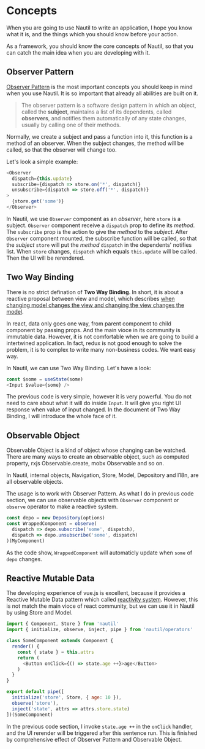 # Concepts

When you are going to use Nautil to write an application, I hope you know what it is, and the things which you should know before your action.

As a framework, you should know the core concepts of Nautil, so that you can catch the main idea when you are developing with it.

## Observer Pattern

[Observer Pattern](https://en.wikipedia.org/wiki/Observer_pattern) is the most important concepts you should keep in mind when you use Nautil. It is so important that already all abilities are built on it.

> The observer pattern is a software design pattern in which an object, called the **subject**, maintains a list of its dependents, called **observers**, and notifies them automatically of any state changes, usually by calling one of their methods.

Normally, we create a subject and pass a function into it, this function is a method of an observer. When the subject changes, the method will be called, so that the observer will change too.

Let's look a simple example:

```js
<Observer
  dispatch={this.update}
  subscribe={dispatch => store.on('*', dispatch)}
  unsubscribe={dispatch => store.off('*', dispatch)}
>
  {store.get('some')}
</Observer>
```

In Nautil, we use `Observer` component as an *observer*, here `store` is a subject. `Observer` component receive a `dispatch` prop to define its *method*. The `subscribe` prop is the action to give the *method* to the *subject*. After `Observer` component mounted, the subscribe function will be called, so that the *subject* `store` will put the *method* `dispatch` in the dependents' notifies list. When `store` changes, `dispatch` which equals `this.update` will be called. Then the UI will be rerendered.

## Two Way Binding

There is no strict defination of **Two Way Binding**. In short, it is about a reactive proposal between view and model, which describes [when changing model changes the view and changing the view changes the model](https://medium.com/front-end-weekly/what-is-2-way-data-binding-44dd8082e48e).

In react, data only goes one way, from parent component to child component by passing props. And the main vioce in its community is immutable data. However, it is not comfortable when we are going to build a intertwined application. In fact, redux is not good enough to solve the problem, it is to complex to write many non-business codes. We want easy way.

In Nautil, we can use Two Way Binding. Let's have a look:

```js
const $some = useState(some)
<Input $value={some} />
```

The previous code is very simple, however it is very powerful. You do not need to care about what it will do inside `Input`. It will give you right UI response when value of input changed. In the document of Two Way Binding, I will introduce the whole face of it.

## Observable Object

Observable Object is a kind of object whose changing can be watched. There are many ways to create an observable object, such as computed property, rxjs Observable.create, mobx Observable and so on.

In Nautil, internal objects, Navigation, Store, Model, Depository and I18n, are all observable objects.

The usage is to work with Observer Pattern. As what I do in previous code section, we can use observable objects with `Observer` component or `observe` operator to make a reactive system.

```js
const depo = new Depository(options)
const WrappedComponent = observe(
  dispatch => depo.subscribe('some', dispatch),
  dispatch => depo.unsubscribe('some', dispatch)
)(MyComponent)
```

As the code show, `WrappedComponent` will automaticly update when `some` of `depo` changes.

## Reactive Mutable Data

The developing experience of vue.js is excellent, because it provides a Reactive Mutable Data pattern which called [reactivity system](https://vuejs.org/v2/guide/instance.html#Data-and-Methods). However, this is not match the main vioce of react community, but we can use it in Nautil by using Store and Model.

```js
import { Component, Store } from 'nautil'
import { initialize, observe, inject, pipe } from 'nautil/operators'

class SomeComponent extends Component {
  render() {
    const { state } = this.attrs
    return (
      <Button onClick={() => state.age ++}>age</Button>
    )
  }
}

export default pipe([
  initialize('store', Store, { age: 10 }),
  observe('store'),
  inject('state', attrs => attrs.store.state)
])(SomeComponent)
```

In the previous code section, I invoke `state.age ++` in the `onClick` handler, and the UI rerender will be triggered after this sentence run. This is finished by comprehensive effect of Observer Pattern and Observable Object.
